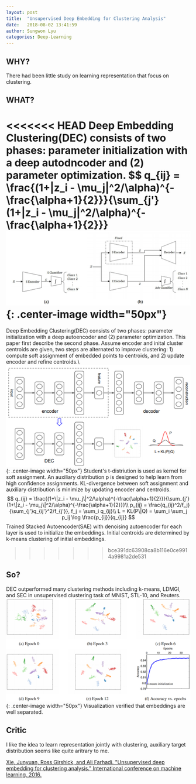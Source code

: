 ```yaml
---
layout: post
title:  "Unsupervised Deep Embedding for Clustering Analysis"
date:   2018-08-02 13:41:59
author: Sungwon Lyu
categories: Deep-Learning
---
```


## WHY? 
There had been little study on learning representation that focus on clustering.

## WHAT?
<<<<<<< HEAD
Deep Embedding Clustering(DEC) consists of two phases: parameter initialization with a deep autodncoder and (2) parameter optimization. 
$$
q_{ij} = \frac{(1+\|z_i - \mu_j\|^2/\alpha)^{-\frac{\alpha+1}{2}}}{\sum_{j'}(1+\|z_i - \mu_j\|^2/\alpha)^{-\frac{\alpha+1}{2}}}
![image](/assets/images/tsd.png){: .center-image width="50px"}
=======
Deep Embedding Clustering(DEC) consists of two phases: parameter initialization with a deep autoencoder and (2) parameter optimization. This paper first describe the second phase. Assume encoder and inital cluster centroids are given, two steps are alternated to improve clustering: 1) compute soft assignment of embedded points to centroids, and 2) update encoder and refine centroids.\\
![image](/assets/images/dec1.png){: .center-image width="50px"}
Student's t-distriution is used as kernel for soft assignment. An auxiliary distribution p is designed to help learn from high confidence assignments. KL-divergence between soft assignment and auxiliary distribution is minimize by updating encoder and centroids. 
$$
q_{ij} = \frac{(1+\|z_i - \mu_j\|^2/\alpha)^{-\frac{\alpha+1}{2}}}{\sum_{j'}(1+\|z_i - \mu_j\|^2/\alpha)^{-\frac{\alpha+1}{2}}}\\
p_{ij} = \frac{q_{ij}^2/f_j}{\sum_{j'}q_{ij'}^2/f_{j'}}, f_j = \sum_i q_{ij}\\
L = KL(P\|Q) = \sum_i \sum_j p_ij \log \frac{p_{ij}}{q_{ij}}
$$
Trained Stacked Autoencoder(SAE) with denoising autoencoder for each layer is used to initialize the embeddings. Initial centroids are determined by k-means clustering  of initial embeddings. 
>>>>>>> bce391dc63908ca8b116e0ce9914a9981a2de531

## So?
DEC outperformed many clustering methods including k-means, LDMGI, and SEC in unsupervised clustering task of MNIST, STL-10, and Reuters. 
![image](/assets/images/dec2.png){: .center-image width="50px"}
Visualization verified that embeddings are well separated.

## Critic
I like the idea to learn representation jointly with clustering, auxiliary target distribution seems like quite aritrary to me. 

[Xie, Junyuan, Ross Girshick, and Ali Farhadi. "Unsupervised deep embedding for clustering analysis." International conference on machine learning. 2016.](http://proceedings.mlr.press/v48/xieb16.pdf)